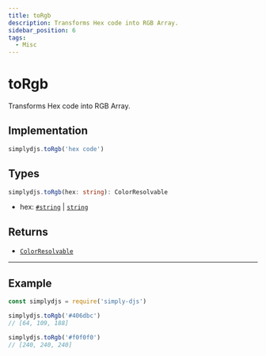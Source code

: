 ```yaml
---
title: toRgb
description: Transforms Hex code into RGB Array.
sidebar_position: 6
tags:
  - Misc
---
```


# toRgb

Transforms Hex code into RGB Array.

## Implementation

```js
simplydjs.toRgb('hex code')
```

## Types
```ts
simplydjs.toRgb(hex: string): ColorResolvable
```

- hex: [`#string`](https://developer.mozilla.org/en-US/docs/Web/JavaScript/Reference/Global_Objects/String) | [`string`](https://developer.mozilla.org/en-US/docs/Web/JavaScript/Reference/Global_Objects/String)

## Returns
- [`ColorResolvable`](https://old.discordjs.dev/#/docs/discord.js/main/typedef/ColorResolvable)

-----------------------

## Example

```js title="rgb.js"
const simplydjs = require('simply-djs')

simplydjs.toRgb('#406dbc')
// [64, 109, 188]

simplydjs.toRgb('#f0f0f0')
// [240, 240, 240]
```